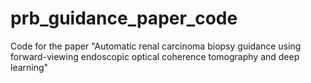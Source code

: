 # prb_guidance_paper_code
Code for the paper "Automatic renal carcinoma biopsy guidance using forward-viewing endoscopic optical coherence tomography and deep learning"
